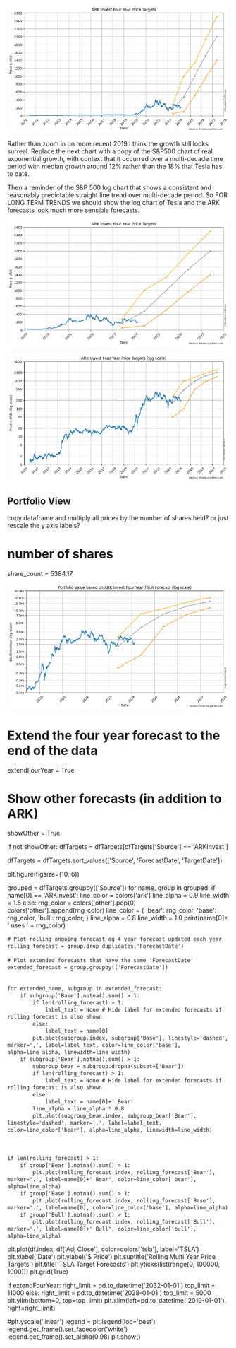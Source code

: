     
![png](images/tsla-and-targets_5_0.png)
    


Rather than zoom in on more recent 2019 I think the growth still looks surreal.
Replace the next chart with a copy of the S&P500 chart of real exponential growth, with context that it occurred over a multi-decade time period with median growth around 12% rather than the 18% that Tesla has to date.

Then a reminder of the S&P 500 log chart that shows a consistent and reasonably predictable straight line trend over multi-decade period. So FOR LONG TERM TRENDS we should show the log chart of Tesla and the ARK forecasts look much more sensible forecasts.


    
![png](images/tsla-and-targets_7_0.png)
    



    
![png](images/tsla-and-targets_8_0.png)
    


## Portfolio View
copy dataframe and multiply all prices by the number of shares held? or just rescale the y axis labels?
# number of shares
share_count = 5384.17


    
![png](images/tsla-and-targets_12_0.png)
    



# Extend the four year forecast to the end of the data
extendFourYear = True
# Show other forecasts (in addition to ARK)
showOther = True

if not showOther:
    dfTargets = dfTargets[dfTargets['Source'] == 'ARKInvest']

dfTargets = dfTargets.sort_values(['Source', 'ForecastDate', 'TargetDate'])

plt.figure(figsize=(10, 6))

grouped = dfTargets.groupby(['Source'])
for name, group in grouped:
    if name[0] == 'ARKInvest':
        line_color = colors['ark']
        line_alpha = 0.9
        line_width = 1.5
    else:
        rng_color = colors['other'].pop(0)
        colors['other'].append(rng_color)
        line_color = {
            'bear': rng_color,
            'base': rng_color,
            'bull': rng_color,
        }
        line_alpha = 0.8
        line_width = 1.0
        print(name[0]+ ' uses ' + rng_color)
            
    # Plot rolling ongoing forecast eg 4 year forecast updated each year
    rolling_forecast = group.drop_duplicates('ForecastDate')

    # Plot extended forecasts that have the same 'ForecastDate'
    extended_forecast = group.groupby(['ForecastDate'])


    for extended_name, subgroup in extended_forecast:
        if subgroup['Base'].notna().sum() > 1:
            if len(rolling_forecast) > 1:
                label_text = None # Hide label for extended forecasts if rolling forecast is also shown
            else:
                label_text = name[0]
            plt.plot(subgroup.index, subgroup['Base'], linestyle='dashed', marker=',', label=label_text, color=line_color['base'], alpha=line_alpha, linewidth=line_width)
        if subgroup['Bear'].notna().sum() > 1:
            subgroup_bear = subgroup.dropna(subset=['Bear'])
            if len(rolling_forecast) > 1:
                label_text = None # Hide label for extended forecasts if rolling forecast is also shown
            else:
                label_text = name[0]+' Bear'
            line_alpha = line_alpha * 0.8
            plt.plot(subgroup_bear.index, subgroup_bear['Bear'], linestyle='dashed', marker=',', label=label_text, color=line_color['bear'], alpha=line_alpha, linewidth=line_width)



    if len(rolling_forecast) > 1:
        if group['Bear'].notna().sum() > 1:
            plt.plot(rolling_forecast.index, rolling_forecast['Bear'], marker='.', label=name[0]+' Bear', color=line_color['bear'], alpha=line_alpha)
        if group['Base'].notna().sum() > 1:
            plt.plot(rolling_forecast.index, rolling_forecast['Base'], marker='.', label=name[0], color=line_color['base'], alpha=line_alpha)
        if group['Bull'].notna().sum() > 1:
            plt.plot(rolling_forecast.index, rolling_forecast['Bull'], marker='.', label=name[0]+' Bull', color=line_color['bull'], alpha=line_alpha)   

plt.plot(df.index, df['Adj Close'], color=colors['tsla'], label='TSLA')
plt.xlabel('Date')
plt.ylabel('$ Price')
plt.suptitle('Rolling Multi Year Price Targets')
plt.title('TSLA Target Forecasts')
plt.yticks(list(range(0, 100000, 1000)))
plt.grid(True)

if extendFourYear:
    right_limit = pd.to_datetime('2032-01-01')
    top_limit = 11000
else:
    right_limit = pd.to_datetime('2028-01-01')
    top_limit = 5000
plt.ylim(bottom=0, top=top_limit) 
plt.xlim(left=pd.to_datetime('2019-01-01'), right=right_limit)

#plt.yscale('linear')
legend = plt.legend(loc='best')
legend.get_frame().set_facecolor('white')
legend.get_frame().set_alpha(0.98)
plt.show()

